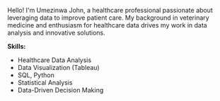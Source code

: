 

Hello! I'm Umezinwa John, a healthcare professional passionate about leveraging data to improve patient care. My background in veterinary medicine and enthusiasm for healthcare data drives my work in data analysis and innovative solutions.

**Skills:**
- Healthcare Data Analysis
- Data Visualization (Tableau)
- SQL, Python
- Statistical Analysis
- Data-Driven Decision Making


<!---
jhonchampion/jhonchampion is a ✨ special ✨ repository because its `README.md` (this file) appears on your GitHub profile.
You can click the Preview link to take a look at your changes.
--->

